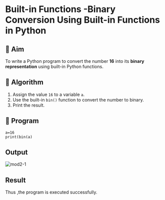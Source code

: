 # Built-in Functions -Binary Conversion Using Built-in Functions in Python

## 🎯 Aim
To write a Python program to convert the number **16** into its **binary representation** using built-in Python functions.

## 🧠 Algorithm
1. Assign the value `16` to a variable `a`.
2. Use the built-in `bin()` function to convert the number to binary.
3. Print the result.

## 🧾 Program
```
a=16 
print(bin(a)
```

## Output
![mod2-1](https://github.com/user-attachments/assets/87e256c2-2fb2-4e81-9d28-0a199f02a756)

## Result

Thus ,the program is executed successfully.
